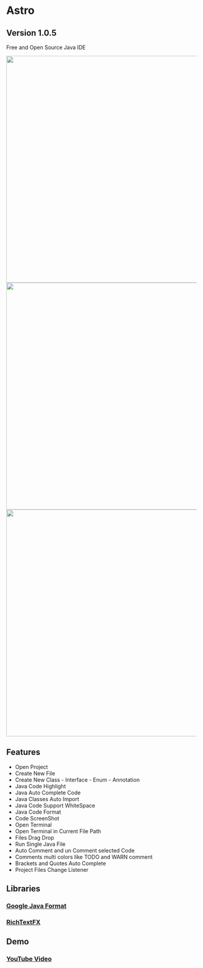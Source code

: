 # Astro
## Version 1.0.5
Free and Open Source Java IDE
 
 
<img src="https://i.imgur.com/cyVNRUt.jpg" width="600">
 
<img src="https://i.imgur.com/3OduBEd.jpg" width="600">

<img src="https://i.imgur.com/Hu6i8Ix.jpg" width="600">

## Features
- Open Project
- Create New File
- Create New Class - Interface - Enum - Annotation
- Java Code Highlight
- Java Auto Complete Code
- Java Classes Auto Import
- Java Code Support WhiteSpace
- Java Code Format
- Code ScreenShot
- Open Terminal
- Open Terminal in Current File Path
- Files Drag Drop
- Run Single Java File
- Auto Comment and un Comment selected Code
- Comments multi colors like TODO and WARN comment
- Brackets and Quotes Auto Complete
- Project Files Change Listener


## Libraries
### [Google Java Format](https://github.com/google/google-java-format)
### [RichTextFX](https://github.com/FXMisc/RichTextFX)

## Demo
### [YouTube Video](https://www.youtube.com/watch?v=KAzhfJcP510)
